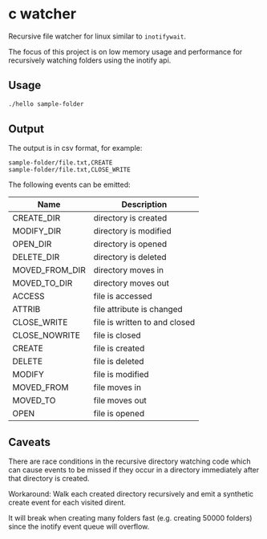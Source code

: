 # c watcher

Recursive file watcher for linux similar to `inotifywait`.

The focus of this project is on low memory usage and performance for recursively watching folders using the inotify api.

## Usage

```sh
./hello sample-folder
```

## Output

The output is in csv format, for example:

```
sample-folder/file.txt,CREATE
sample-folder/file.txt,CLOSE_WRITE
```

The following events can be emitted:

| Name           | Description                   |
| -------------- | ----------------------------- |
| CREATE_DIR     | directory is created          |
| MODIFY_DIR     | directory is modified         |
| OPEN_DIR       | directory is opened           |
| DELETE_DIR     | directory is deleted          |
| MOVED_FROM_DIR | directory moves in            |
| MOVED_TO_DIR   | directory moves out           |
| ACCESS         | file is accessed              |
| ATTRIB         | file attribute is changed     |
| CLOSE_WRITE    | file is written to and closed |
| CLOSE_NOWRITE  | file is closed                |
| CREATE         | file is created               |
| DELETE         | file is deleted               |
| MODIFY         | file is modified              |
| MOVED_FROM     | file moves in                 |
| MOVED_TO       | file moves out                |
| OPEN           | file is opened                |

## Caveats

There are race conditions in the recursive directory watching code which can cause events to be missed if they occur in a directory immediately after that directory is created.

Workaround: Walk each created directory recursively and emit a synthetic create event for each visited dirent.

It will break when creating many folders fast (e.g. creating 50000 folders) since the inotify event queue will overflow.
